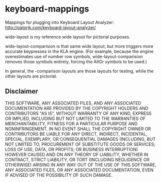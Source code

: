 keyboard-mappings
=================

Mappings for plugging into Keyboard Layout Analyzer: http://patorjk.com/keyboard-layout-analyzer/

wide-layout is my reference wide layout for pictorial purposes.

wide-layout-comparision is that same wide layout, but more triggers more accurate keypresses in the KLA engine.  (For example, because the engine overestimates use of number row symbols, wide-layout-comparision removes those symbols entirely, forcing the AltGr symbols to be used.)

In general, the -comparison layouts are those layouts for testing, while the other layouts are pictorial.

Disclaimer
-----

THIS SOFTWARE, ANY ASSOCIATED FILES, AND ANY ASSOCIATED DOCUMENTATION 
ARE PROVIDED BY THE COPYRIGHT HOLDERS AND CONTRIBUTORS "AS IS", 
WITHOUT WARRANTY OF ANY KIND, EXPRESS OR IMPLIED, INCLUDING BUT NOT 
LIMITED TO THE WARRANTIES OF MERCHANTABILITY, FITNESS FOR A PARTICULAR 
PURPOSE AND NONINFRINGEMENT. IN NO EVENT SHALL THE COPYRIGHT OWNER OR 
CONTRIBUTORS BE LIABLE FOR ANY DIRECT, INDIRECT, INCIDENTAL, SPECIAL, 
EXEMPLARY, OR CONSEQUENTIAL DAMAGES (INCLUDING, BUT NOT LIMITED TO, 
PROCUREMENT OF SUBSTITUTE GOODS OR SERVICES; LOSS OF USE, DATA, OR 
PROFITS; OR BUSINESS INTERRUPTION) HOWEVER CAUSED AND ON ANY THEORY OF 
LIABILITY, WHETHER IN CONTRACT, STRICT LIABILITY, OR TORT (INCLUDING 
NEGLIGENCE OR OTHERWISE) ARISING IN ANY WAY OUT OF THE USE OF THIS
SOFTWARE, ANY ASSOCIATED FILES, OR ANY ASSOCIATED DOCUMENTATION, EVEN 
IF ADVISED OF THE POSSIBILITY OF SUCH DAMAGE.